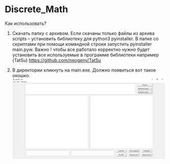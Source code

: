 # Discrete_Math

Как использовать?
1.	Скачать папку с архивом. Если скачаны только файлы из архива scripts – установить библиотеку для python3 pyinstaller. В папке со скриптами при помощи командной строки запустить pyinstaller main.pyw. Важно ! чтобы все работало корректно нужно будет установить все используемые в программе библиотеки например (TatSu)
	https://github.com/neogeny/TatSu

2.	В директории кликнуть на main.exe. Должно появиться вот такое окошко.
![image](https://github.com/Hodgiecode/Discrete_Math/blob/main/image.png)
